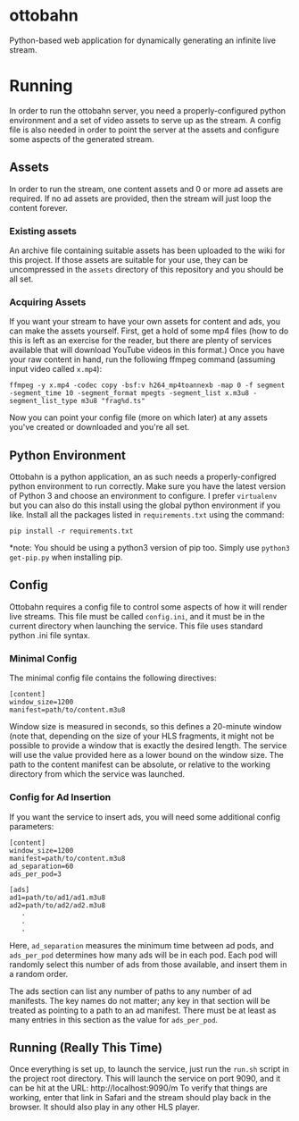# ottobahn
Python-based web application for dynamically generating an infinite live stream.

# Running

In order to run the ottobahn server, you need a properly-configured python environment and
a set of video assets to serve up as the stream. A config file is also needed in order to
point the server at the assets and configure some aspects of the generated stream.

## Assets

In order to run the stream, one content assets and 0 or more ad assets are required. If no
ad assets are provided, then the stream will just loop the content forever.

### Existing assets

An archive file containing suitable assets has been uploaded to the wiki for this project. If
those assets are suitable for your use, they can be uncompressed in the `assets` directory
of this repository and you should be all set.

### Acquiring Assets

If you want your stream to have your own assets for content and ads, you can make the assets
yourself. First, get a hold of some mp4 files (how to do this is left as an exercise for the
reader, but there are plenty of services available that will download YouTube videos in this
format.) Once you have your raw content in hand, run the following ffmpeg command (assuming
input video called `x.mp4`):

```
ffmpeg -y x.mp4 -codec copy -bsf:v h264_mp4toannexb -map 0 -f segment -segment_time 10 -segment_format mpegts -segment_list x.m3u8 -segment_list_type m3u8 "frag%d.ts"
```

Now you can point your config file (more on which later) at any assets you've created or downloaded
and you're all set.

## Python Environment

Ottobahn is a python application, an as such needs a properly-configred python environment
to run correctly. Make sure you have the latest version of Python 3 and choose an environment
to configure. I prefer `virtualenv` but you can also do this install using the global python
environment if you like. Install all the packages listed in `requirements.txt` using the
command:

```
pip install -r requirements.txt
```

*note: You should be using a python3 version of pip too. Simply use `python3 get-pip.py` when installing pip.

## Config

Ottobahn requires a config file to control some aspects of how it will render live streams.
This file must be called `config.ini`, and it must be in the current directory when launching
the service. This file uses standard python .ini file syntax.

### Minimal Config

The minimal config file contains the following directives:

```
[content]
window_size=1200
manifest=path/to/content.m3u8
```

Window size is measured in seconds, so this defines a 20-minute window (note that, depending
on the size of your HLS fragments, it might not be possible to provide a window that is
exactly the desired length. The service will use the value provided here as a lower bound on
the window size. The path to the content manifest can be absolute, or relative to the working
directory from which the service was launched.

### Config for Ad Insertion

If you want the service to insert ads, you will need some additional config parameters:

```
[content]
window_size=1200
manifest=path/to/content.m3u8
ad_separation=60
ads_per_pod=3

[ads]
ad1=path/to/ad1/ad1.m3u8
ad2=path/to/ad2/ad2.m3u8
   .
   .
   .
```

Here, `ad_separation` measures the minimum time between ad pods, and `ads_per_pod` determines
how many ads will be in each pod. Each pod will randomly select this number of ads from those
available, and insert them in a random order.

The ads section can list any number of paths to any number of ad manifests. The key names do
not matter; any key in that section will be treated as pointing to a path to an ad manifest.
There must be at least as many entries in this section as the value for `ads_per_pod`.

## Running (Really This Time)

Once everything is set up, to launch the service, just run the `run.sh` script in the project
root directory. This will launch the service on port 9090, and it can be hit at the URL:
http://localhost:9090/m To verify that things are working, enter that link in Safari and the
stream should play back in the browser. It should also play in any other HLS player.
